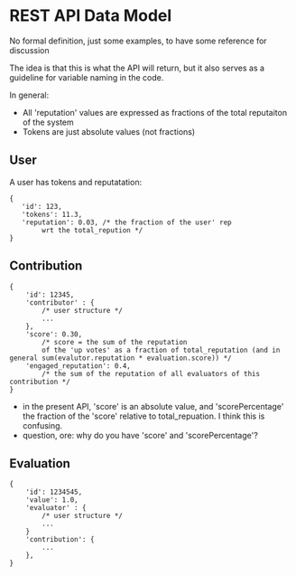 # REST API Data Model 

No formal definition, just some examples, to have some reference for discussion

The idea is that this is what the API will return,  but it also serves as a 
guideline for variable naming in the code.

In general:

* All 'reputation' values are expressed as fractions of the total reputaiton of the system
* Tokens are just absolute values (not fractions)

## User

A user has tokens and reputatation:

    {
       'id': 123,
       'tokens': 11.3,
       'reputation': 0.03, /* the fraction of the user' rep
       		wrt the total_repution */
    }


## Contribution

	{
		'id': 12345,
		'contributor' : {
			/* user structure */
			...
		},
		'score': 0.30, 
            /* score = the sum of the reputation
			of the 'up votes' as a fraction of total_reputation (and in general sum(evalutor.reputation * evaluation.score)) */
		'engaged_reputation': 0.4, 
            /* the sum of the reputation of all evaluators of this contribution */
	}


* in the present API, 'score' is an absolute value, and 'scorePercentage' the 
fraction of the 'score' relative to total_repuation. I think this is confusing.
* question, ore: why do you have 'score' and 'scorePercentage'?


## Evaluation

	{
		'id': 1234545,
		'value': 1.0,
		'evaluator' : {
			/* user structure */
			...
		}
		'contribution': {
			...
		},
	}